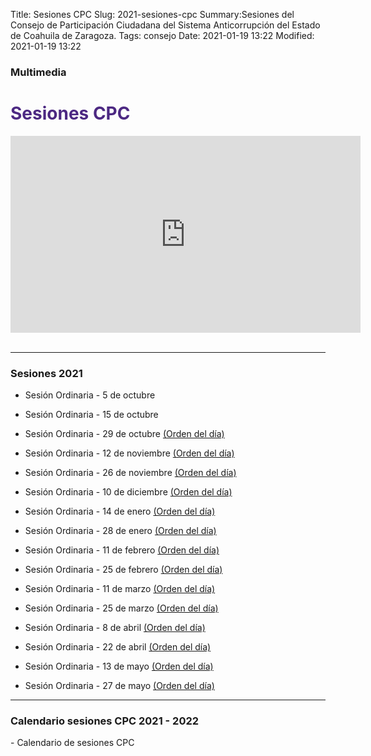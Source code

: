 Title: Sesiones CPC
Slug: 2021-sesiones-cpc
Summary:Sesiones del Consejo de Participación Ciudadana del Sistema Anticorrupción del Estado de Coahuila de Zaragoza.
Tags: consejo
Date: 2021-01-19 13:22
Modified: 2021-01-19 13:22

<link rel="stylesheet" href="https://cdn.jsdelivr.net/npm/bootstrap-icons@1.3.0/font/bootstrap-icons.css">
<style type="text/css">
	.cam {font-size: 2rem; color: red;}
	.acta {font-size: 2rem; color: grau;}
    .calendario {font-size: 2rem; color: gray;}

</style>

### Multimedia

  <div id="que-es" class="contenedor-horizontal que-es-el-sea clearfix">
        <div class="que-es">
            <h1 style="color: #4c2882">Sesiones CPC</h1>
            <p></p>
            <div class="embed-responsive embed-responsive-16by9">
                <iframe width="560" height="315" src="https://www.youtube.com/embed/videoseries?list=PLDdlhleuW9zck5BEwLLfTx4YIoD1SaWkN" frameborder="0" allow="accelerometer; autoplay; encrypted-media; gyroscope; picture-in-picture" allowfullscreen></iframe>
            </div>
        </div>
    </div><br>

_________________________

### Sesiones 2021


* [<i class="bi bi-camera-reels cam"></i>](https://fb.watch/8w7erX9_rZ/) [<i class="bi bi-file-text acta "></i>](acta-primera-sesion-ordinaria-cpc.pdf) Sesión Ordinaria - 5 de octubre

* [<i class="bi bi-camera-reels cam"></i>](https://youtu.be/QpS-WlwH6-A) [<i class="bi bi-file-text acta "></i>](acta-segunda-sesion-ordinaria-cpc.pdf) Sesión Ordinaria - 15 de octubre

* [<i class="bi bi-camera-reels cam"></i>](https://youtu.be/WoZAkF_Rrtk) [<i class="bi bi-file-text acta "></i>](acta-tercera-sesion-ordinaria-cpc.pdf) Sesión Ordinaria - 29 de octubre [(Orden del día)](tercera-sesion-ordinaria-orden-del-dia.pdf)

* [<i class="bi bi-camera-reels cam"></i>](https://youtu.be/C7YfF2pXhXU) [<i class="bi bi-file-text acta "></i>](#) Sesión Ordinaria - 12 de noviembre [(Orden del día)](cuarta-sesion-ordinaria-orden-del-dia.pdf)

* [<i class="bi bi-camera-reels cam"></i>](https://youtu.be/91DswnykLWs) [<i class="bi bi-file-text acta "></i>](#) Sesión Ordinaria - 26 de noviembre [(Orden del día)](quinta-sesion-ordinaria-orden-del-dia.pdf)

* [<i class="bi bi-camera-reels cam"></i>](https://youtu.be/ViCBDKiO1GI) [<i class="bi bi-file-text acta "></i>](acta-sexta-sesion-ordinaria-cpc.pdf) Sesión Ordinaria - 10 de diciembre [(Orden del día)](sexta-sesion-ordinaria-orden-del-dia.pdf)

* [<i class="bi bi-camera-reels cam"></i>](https://fb.watch/aOIFBr8sCH/) [<i class="bi bi-file-text acta "></i>](acta-septima-sesion-ordinaria-cpc.pdf) Sesión Ordinaria - 14 de enero [(Orden del día)](septima-sesion-ordinaria-orden-del-dia.pdf)

* [<i class="bi bi-camera-reels cam"></i>](https://youtu.be/Bv-j2QaQfpY) [<i class="bi bi-file-text acta "></i>](acta-octava-sesion-ordinaria-cpc.pdf) Sesión Ordinaria - 28 de enero [(Orden del día)](octava-sesion-ordinaria-orden-del-dia.pdf)

* [<i class="bi bi-camera-reels cam"></i>](https://youtu.be/U645wRXFLQ4) [<i class="bi bi-file-text acta "></i>](acta-novena-sesion-ordinaria-cpc.pdf) Sesión Ordinaria - 11 de febrero [(Orden del día)](novena-sesion-ordinaria-orden-del-dia.pdf)

* [<i class="bi bi-camera-reels cam"></i>](https://youtu.be/dv6wZmi550E) [<i class="bi bi-file-text acta "></i>](acta-decima-sesion-ordinaria-cpc.pdf) Sesión Ordinaria - 25 de febrero [(Orden del día)](decima-sesion-ordinaria-orden-del-dia.pdf)

* [<i class="bi bi-camera-reels cam"></i>](https://youtu.be/ybSxO3RaE90) [<i class="bi bi-file-text acta "></i>](acta-decima-primera-sesion-ordinaria-cpc.pdf) Sesión Ordinaria - 11 de marzo [(Orden del día)](decima-primera-sesion-ordinaria-orden-del-dia.pdf)

* [<i class="bi bi-camera-reels cam"></i>](https://youtu.be/PQ9XjTuBJYo) [<i class="bi bi-file-text acta "></i>](acta-decima-segunda-sesion-ordinaria-cpc.pdf) Sesión Ordinaria - 25 de marzo [(Orden del día)](decima-segunda-sesion-ordinaria-orden-del-dia.pdf)

* [<i class="bi bi-camera-reels cam"></i>](https://youtu.be/uK4PguVEADk) [<i class="bi bi-file-text acta "></i>](acta-decima-tercera-sesion-ordinaria-cpc.pdf) Sesión Ordinaria - 8 de abril [(Orden del día)](decima-tercera-sesion-ordinaria-orden-del-dia.pdf)

* [<i class="bi bi-camera-reels cam"></i>](https://youtu.be/w0H6ev1Ew9Q) [<i class="bi bi-file-text acta "></i>](#) Sesión Ordinaria - 22 de abril [(Orden del día)](decima-cuarta-sesion-ordinaria-orden-del-dia.pdf)

* [<i class="bi bi-camera-reels cam"></i>](https://youtu.be/G4boBKOKT7M) [<i class="bi bi-file-text acta "></i>](#) Sesión Ordinaria - 13 de mayo [(Orden del día)](decima-quinta-sesion-ordinaria-orden-del-dia.pdf)

* [<i class="bi bi-camera-reels cam"></i>](#) [<i class="bi bi-file-text acta "></i>](#) Sesión Ordinaria - 27 de mayo [(Orden del día)](decima-sexta-sesion-ordinaria-orden-del-dia.pdf)
_________________________

### Calendario sesiones CPC 2021 - 2022

[<i class="bi bi-file-text calendario "></i>](calendario-sesiones-cpc-2021-2022.pdf) - Calendario de sesiones CPC

